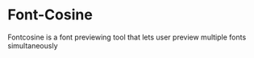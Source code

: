 # Font-Cosine
Fontcosine is a font previewing tool that lets user preview multiple fonts simultaneously
